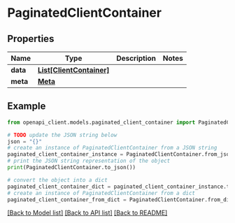 # PaginatedClientContainer


## Properties

Name | Type | Description | Notes
------------ | ------------- | ------------- | -------------
**data** | [**List[ClientContainer]**](ClientContainer.md) |  | 
**meta** | [**Meta**](Meta.md) |  | 

## Example

```python
from openapi_client.models.paginated_client_container import PaginatedClientContainer

# TODO update the JSON string below
json = "{}"
# create an instance of PaginatedClientContainer from a JSON string
paginated_client_container_instance = PaginatedClientContainer.from_json(json)
# print the JSON string representation of the object
print(PaginatedClientContainer.to_json())

# convert the object into a dict
paginated_client_container_dict = paginated_client_container_instance.to_dict()
# create an instance of PaginatedClientContainer from a dict
paginated_client_container_from_dict = PaginatedClientContainer.from_dict(paginated_client_container_dict)
```
[[Back to Model list]](../README.md#documentation-for-models) [[Back to API list]](../README.md#documentation-for-api-endpoints) [[Back to README]](../README.md)


